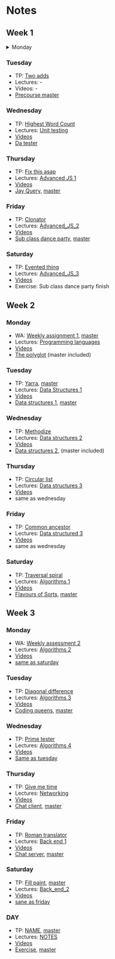 # Notes

## Week 1
<details>
<summary>Monday</summary>

- TP: -
- Lectures: Welcome
- Videos: -
- [Precourse](https://github.com/tinazhouhui/pre-course)
</details>

### Tuesday
- TP: [Two adds](https://github.com/tinazhouhui/tp-two-adds)
- Lectures: -
- Videos: -
- [Precourse master](https://github.com/tinazhouhui/pre-course-master)

### Wednesday
- TP: [Highest Word Count](https://github.com/tinazhouhui/tp-highest-word-count)
- Lectures: [Unit testing](unit_testing.md)
- [Videos](https://drive.google.com/drive/folders/1Y1FTMHRKeBGH_asvS9-UMavl_hnQCRia)
- [Da tester](https://github.com/tinazhouhui/da-tester-exercise)

### Thursday
- TP: [Fix this asap](https://github.com/tinazhouhui/tp-fix-this-asap)
- Lectures: [Advanced JS 1](advanced_js.md)
- [Videos](https://drive.google.com/drive/folders/1dfi2hHmV1My9ePN0RraBPIHDnWy8xQjH)
- [Jay Query](https://github.com/tinazhouhui/jay-query-exercise), [master](https://github.com/tinazhouhui/jay-query-exercise-master)

### Friday
- TP: [Clonator](https://github.com/tinazhouhui/tp-clonator)
- Lectures: [Advanced_JS_2](advanced_js.md/#delegation-chain)
- [Videos](https://drive.google.com/drive/folders/1dhGkHAqHUr0njQKXg5lB2ORqO_RewZWp)
- [Sub class dance party](https://github.com/tinazhouhui/sub-class-dance-party-exercise), [master](https://github.com/tinazhouhui/sub-class-dance-party-exercise-master)

### Saturday
- TP: [Evented thing](https://github.com/tinazhouhui/tp-evented-thing)
- Lectures: [Advanced_JS_3](advanced_js.md/#esnext)
- [Videos](https://drive.google.com/drive/folders/1NPs3mRFNv8n0CyXZyn6K4TqdmTWAI5oF)
- Exercise: Sub class dance party finish 

## Week 2
### Monday
- WA: [Weekly assignment 1](https://github.com/tinazhouhui/weekly-assessment-1), [master](https://github.com/tinazhouhui/weekly-assessment-1-master)
- Lectures: [Programming languages](programming_languages.md)
- [Videos](https://drive.google.com/drive/folders/1aIQPBqk-uvCnoBlGB0E_UMI-XppkeHjP)
- [The polyglot](https://github.com/tinazhouhui/the-polyglot-exercise) (master included)

### Tuesday
- TP: [Yarra](https://github.com/tinazhouhui/tp-yarra), [master](https://github.com/tinazhouhui/tp-yarra/blob/master/master.js)
- Lectures: [Data Structures 1](data_structures.md)
- [Videos](https://drive.google.com/drive/folders/1L15LMYyGDicMIwWriSpOirHg0wgS_CpE) 
- [Data structures 1](https://github.com/tinazhouhui/data-structures-1-exercise), [master](https://github.com/tinazhouhui/data-structures-1-exercise-master)

### Wednesday
- TP: [Methodize](https://github.com/tinazhouhui/tp-methodize)
- Lectures: [Data structures 2](data_structures.md/#set)
- [Videos](https://drive.google.com/drive/folders/1AjwZ-wtH0aZE37thL4ptzn-cPZLItNxC)
- [Data structures 2](https://github.com/tinazhouhui/data-structures-2-exercise), (master included)

### Thursday
- TP: [Circular list](https://github.com/tinazhouhui/tp-circular-list)
- Lectures: [Data structures 3](data_structures.md/#binary-tree)
- [Videos](https://drive.google.com/drive/folders/1OU-1XZqIIG2pqhpQivli9mcHjIlvDixo)
- same as wednesday

### Friday
- TP: [Common ancestor](https://github.com/tinazhouhui/tp-common-ancestor)
- Lectures: [Data structured 3](data_structures.md/#graphs)
- [Videos](https://drive.google.com/drive/folders/1Y33TG-LUG7N_ie0nddvgj3zwW8Zl8FkD)
- same as wednesday

### Saturday
- TP: [Traversal spiral](https://github.com/tinazhouhui/tp-spiral-traversal)
- Lectures: [Algorithms 1](algorithms.md)
- [Videos](https://drive.google.com/drive/folders/1VQHpv4WroxdSbsaAMiUO_yEEMiWwtcJD)
- [Flavours of Sorts](https://github.com/tinazhouhui/flavors-of-sorts-exercise), [master](https://github.com/tinazhouhui/flavors-of-sorts-exercise-master)

## Week 3
### Monday
- WA: [Weekly assessment 2](https://github.com/tinazhouhui/weekly-assessment-2)
- Lectures: [Algorithms 2](algorithms.md/#n-log-n-complexity)
- [Videos](https://drive.google.com/drive/folders/1uQwDk4uwx-T33BQrNq00ETgMthGSlctO)
- [same as saturday](https://github.com/tinazhouhui/flavors-of-sorts-exercise)

### Tuesday
- TP: [Diagonal difference](https://github.com/tinazhouhui/tp-diagonal-difference)
- Lectures: [Algorithms 3]()
- [Videos](https://drive.google.com/drive/folders/1mStCfpd7XTy_X8As4ocdh273XFHaqGjg)
- [Coding queens](https://github.com/tinazhouhui/coding-queens-exercise), [master]()

### Wednesday
- TP: [Prime tester](https://github.com/tinazhouhui/tp-prime-tester)
- Lectures: [Algorithms 4](algorithms.md/#bitwise-operations)
- [Videos](https://drive.google.com/drive/folders/147lx9fGaoBYwxsFPYB36txWpP3W1UUb_)
- [Same as tuesday](https://github.com/tinazhouhui/coding-queens-exercise)

### Thursday
- TP: [Give me time](https://github.com/tinazhouhui/tp-give-me-time)
- Lectures: [Networking](networking.md)
- [Videos](https://drive.google.com/drive/folders/1FatlS_rSxabDTV8Er4U9HdV459hwfN5T)
- [Chat client](https://github.com/tinazhouhui/chat-client-exercise), [master](https://github.com/tinazhouhui/chat-client-exercise-master)

### Friday
- TP: [Roman translator](https://github.com/tinazhouhui/tp-roman-numeral-translator)
- Lectures: [Back end 1](backend.md)
- [Videos](https://drive.google.com/drive/folders/1wIH-6P1XV4VlMSeFS7XpGIm3T_yGAdPz)
- [Chat server](https://github.com/tinazhouhui/chat-server-exercise), [master]()

### Saturday
- TP: [Fill paint](https://github.com/tinazhouhui/tp-paint-fill), [master]()
- Lectures: [Back_end_2](backend.md/#errors)
- [Videos](https://drive.google.com/drive/folders/1RpHyio97rD6zIgMiMsDbF7a8ysOgM8-D)
- [sane as friday](https://github.com/tinazhouhui/chat-server-exercise)


### DAY
- TP: [NAME](), [master]()
- Lectures: [NOTES]()
- [Videos]()
- [Exercise](), [master]()